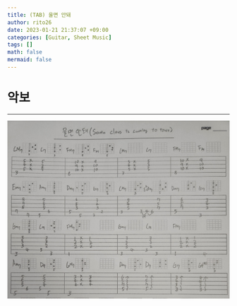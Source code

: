 ```yaml
--- 
title: (TAB) 울면 안돼 
author: rito26 
date: 2023-01-21 21:37:07 +09:00 
categories: [Guitar, Sheet Music] 
tags: [] 
math: false
mermaid: false
--- 
```


# 악보
--- 

![image](https://raw.githubusercontent.com/rito26/Archive/main/_images/20230121_TAB_Santa-claus-is-coming-to-town.jpg)


<!------------------------------------------------------------------> 
